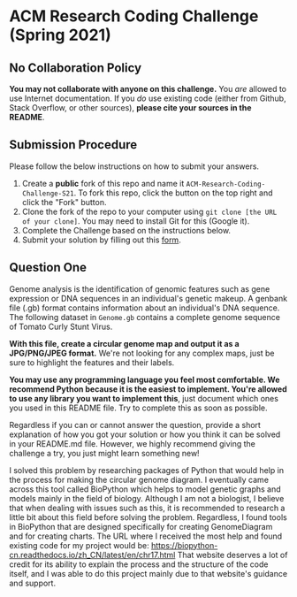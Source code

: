 # ACM Research Coding Challenge (Spring 2021)

## No Collaboration Policy

**You may not collaborate with anyone on this challenge.** You _are_ allowed to use Internet documentation. If you _do_ use existing code (either from Github, Stack Overflow, or other sources), **please cite your sources in the README**.

## Submission Procedure

Please follow the below instructions on how to submit your answers.

1. Create a **public** fork of this repo and name it `ACM-Research-Coding-Challenge-S21`. To fork this repo, click the button on the top right and click the "Fork" button.
2. Clone the fork of the repo to your computer using `git clone [the URL of your clone]`. You may need to install Git for this (Google it).
3. Complete the Challenge based on the instructions below.
4. Submit your solution by filling out this [form](https://acmutd.typeform.com/to/uqAJNXUe).

## Question One

Genome analysis is the identification of genomic features such as gene expression or DNA sequences in an individual's genetic makeup. A genbank file (.gb) format contains information about an individual's DNA sequence. The following dataset in `Genome.gb` contains a complete genome sequence of Tomato Curly Stunt Virus. 

**With this file, create a circular genome map and output it as a JPG/PNG/JPEG format.** We're not looking for any complex maps, just be sure to highlight the features and their labels.

**You may use any programming language you feel most comfortable. We recommend Python because it is the easiest to implement. You're allowed to use any library you want to implement this**, just document which ones you used in this README file. Try to complete this as soon as possible.

Regardless if you can or cannot answer the question, provide a short explanation of how you got your solution or how you think it can be solved in your README.md file. However, we highly recommend giving the challenge a try, you just might learn something new!

I solved this problem by researching packages of Python that would help in the process for making the circular genome diagram. I eventually came across this tool called BioPython which helps to model genetic graphs and models mainly in the field of biology. Although I am not a biologist, I believe that when dealing with issues such as this, it is recommended to research a little bit about this field before solving the problem. Regardless, I found tools in BioPython that are designed specifically for creating GenomeDiagram and for creating charts. The URL where I received the most help and found existing code for my project would be: https://biopython-cn.readthedocs.io/zh_CN/latest/en/chr17.html 
That website deserves a lot of credit for its ability to explain the process and the structure of the code itself, and I was able to do this project mainly due to that website's guidance and support. 
